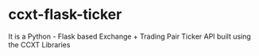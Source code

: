 # ccxt-flask-ticker
It is a Python - Flask based Exchange + Trading Pair Ticker API built using the CCXT Libraries
